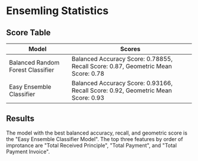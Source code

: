# Ensemling Statistics 

## Score Table
| Model | Scores |  
| ---------------- | --------- |
| Balanced Random Forest Classifier | Balanced Accuracy Score: 0.78855, Recall Score: 0.87, Geometric Mean Score: 0.78 |
| Easy Ensemble Classifier | Balanced Accuracy Score: 0.93166, Recall Score: 0.92, Geometric Mean Score: 0.93 |


## Results 
The model with the best balanced accuracy, recall, and geometric score is the  "Easy Ensemble Classifier Model". The top three features by order of improtance are "Total Received Principle", "Total Payment", and "Total Payment Invoice".  



